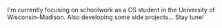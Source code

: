 

I'm currently focusing on schoolwork as a CS student in the University of Wisconsin-Madison.
Also developing some side projects...
Stay tune!

<!--START_SECTION:waka-->
<!--END_SECTION:waka-->
